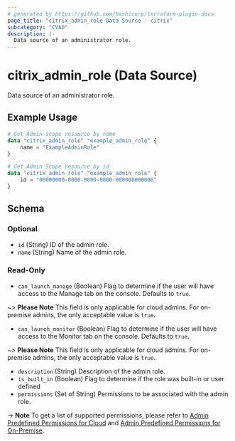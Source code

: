 ```yaml
---
# generated by https://github.com/hashicorp/terraform-plugin-docs
page_title: "citrix_admin_role Data Source - citrix"
subcategory: "CVAD"
description: |-
  Data source of an administrator role.
---
```


# citrix_admin_role (Data Source)

Data source of an administrator role.

## Example Usage

```terraform
# Get Admin Scope resource by name
data "citrix_admin_role" "example_admin_role" {
    name = "ExampleAdminRole"
}

# Get Admin Scope resource by id
data "citrix_admin_role" "example_admin_role" {
    id = "00000000-0000-0000-0000-000000000000"
}
```

<!-- schema generated by tfplugindocs -->
## Schema

### Optional

- `id` (String) ID of the admin role.
- `name` (String) Name of the admin role.

### Read-Only

- `can_launch_manage` (Boolean) Flag to determine if the user will have access to the Manage tab on the console. Defaults to `true`. 

~> **Please Note** This field is only applicable for cloud admins. For on-premise admins, the only acceptable value is `true`.
- `can_launch_monitor` (Boolean) Flag to determine if the user will have access to the Monitor tab on the console. Defaults to `true`. 

~> **Please Note** This field is only applicable for cloud admins. For on-premise admins, the only acceptable value is `true`.
- `description` (String) Description of the admin role.
- `is_built_in` (Boolean) Flag to determine if the role was built-in or user defined
- `permissions` (Set of String) Permissions to be associated with the admin role. 

-> **Note** To get a list of supported permissions, please refer to [Admin Predefined Permissions for Cloud](https://developer-docs.citrix.com/en-us/citrix-daas-service-apis/citrix-daas-rest-apis/apis/#/Admin-APIs/Admin-GetPredefinedPermissions) and [Admin Predefined Permissions for On-Premise](https://developer-docs.citrix.com/en-us/citrix-virtual-apps-desktops/citrix-cvad-rest-apis/apis/#/Admin-APIs/Admin-GetPredefinedPermissions).